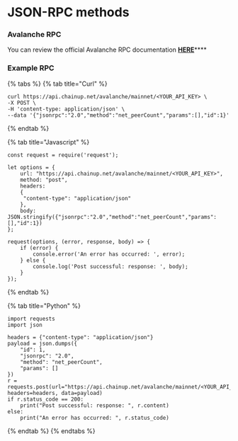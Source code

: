 # JSON-RPC methods

### Avalanche RPC

You can review the official Avalanche RPC documentation [**HERE**](https://docs.avax.network/apis/avalanchego/apis/c-chain)****

### Example RPC

{% tabs %}
{% tab title="Curl" %}
```
curl https://api.chainup.net/avalanche/mainnet/<YOUR_API_KEY> \
-X POST \
-H 'content-type: application/json' \
--data '{"jsonrpc":"2.0","method":"net_peerCount","params":[],"id":1}' 
```
{% endtab %}

{% tab title="Javascript" %}
```
const request = require('request');

let options = {
    url: "https://api.chainup.net/avalanche/mainnet/<YOUR_API_KEY>",
    method: "post",
    headers:
    { 
     "content-type": "application/json"
    },
    body: JSON.stringify({"jsonrpc":"2.0","method":"net_peerCount","params":[],"id":1})
};

request(options, (error, response, body) => {
    if (error) {
        console.error('An error has occurred: ', error);
    } else {
        console.log('Post successful: response: ', body);
    }
});
```
{% endtab %}

{% tab title="Python" %}
```
import requests
import json

headers = {"content-type": "application/json"}
payload = json.dumps({
    "id": 1,
    "jsonrpc": "2.0",
    "method": "net_peerCount",
    "params": []
})
r = requests.post(url="https://api.chainup.net/avalanche/mainnet/<YOUR_API_KEY>", headers=headers, data=payload)
if r.status_code == 200:
    print("Post successful: response: ", r.content)
else:
    print("An error has occurred: ", r.status_code)
```
{% endtab %}
{% endtabs %}
